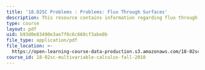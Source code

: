 ```yaml
---
title: '18.02SC Problems : Problems: Flux Through Surfaces'
description: This resource contains information regarding flux through surfaces.
type: course
layout: pdf
uid: b93d0e83490e3ae7f6c6c668cf3abe0b
file_type: application/pdf
file_location: >-
  https://open-learning-course-data-production.s3.amazonaws.com/18-02sc-multivariable-calculus-fall-2010/b93d0e83490e3ae7f6c6c668cf3abe0b_MIT18_02SC_pb_81_quest.pdf
course_id: 18-02sc-multivariable-calculus-fall-2010
---
```

